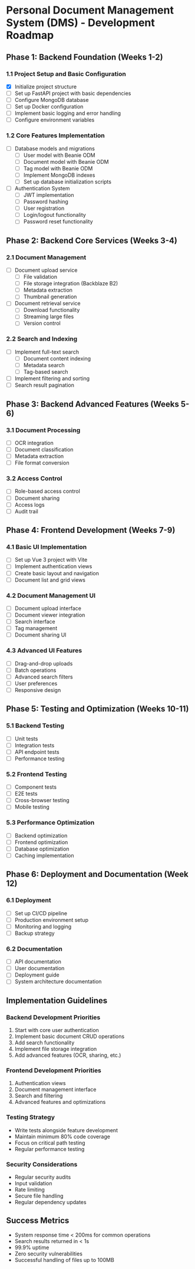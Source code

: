 # Personal Document Management System (DMS) - Development Roadmap

## Phase 1: Backend Foundation (Weeks 1-2)

### 1.1 Project Setup and Basic Configuration
- [x] Initialize project structure
- [ ] Set up FastAPI project with basic dependencies
- [ ] Configure MongoDB database
- [ ] Set up Docker configuration
- [ ] Implement basic logging and error handling
- [ ] Configure environment variables

### 1.2 Core Features Implementation
- [ ] Database models and migrations
  - [ ] User model with Beanie ODM
  - [ ] Document model with Beanie ODM
  - [ ] Tag model with Beanie ODM
  - [ ] Implement MongoDB indexes
  - [ ] Set up database initialization scripts

- [ ] Authentication System
  - [ ] JWT implementation
  - [ ] Password hashing
  - [ ] User registration
  - [ ] Login/logout functionality
  - [ ] Password reset functionality

## Phase 2: Backend Core Services (Weeks 3-4)

### 2.1 Document Management
- [ ] Document upload service
  - [ ] File validation
  - [ ] File storage integration (Backblaze B2)
  - [ ] Metadata extraction
  - [ ] Thumbnail generation

- [ ] Document retrieval service
  - [ ] Download functionality
  - [ ] Streaming large files
  - [ ] Version control

### 2.2 Search and Indexing
- [ ] Implement full-text search
  - [ ] Document content indexing
  - [ ] Metadata search
  - [ ] Tag-based search
- [ ] Implement filtering and sorting
- [ ] Search result pagination

## Phase 3: Backend Advanced Features (Weeks 5-6)

### 3.1 Document Processing
- [ ] OCR integration
- [ ] Document classification
- [ ] Metadata extraction
- [ ] File format conversion

### 3.2 Access Control
- [ ] Role-based access control
- [ ] Document sharing
- [ ] Access logs
- [ ] Audit trail

## Phase 4: Frontend Development (Weeks 7-9)

### 4.1 Basic UI Implementation
- [ ] Set up Vue 3 project with Vite
- [ ] Implement authentication views
- [ ] Create basic layout and navigation
- [ ] Document list and grid views

### 4.2 Document Management UI
- [ ] Document upload interface
- [ ] Document viewer integration
- [ ] Search interface
- [ ] Tag management
- [ ] Document sharing UI

### 4.3 Advanced UI Features
- [ ] Drag-and-drop uploads
- [ ] Batch operations
- [ ] Advanced search filters
- [ ] User preferences
- [ ] Responsive design

## Phase 5: Testing and Optimization (Weeks 10-11)

### 5.1 Backend Testing
- [ ] Unit tests
- [ ] Integration tests
- [ ] API endpoint tests
- [ ] Performance testing

### 5.2 Frontend Testing
- [ ] Component tests
- [ ] E2E tests
- [ ] Cross-browser testing
- [ ] Mobile testing

### 5.3 Performance Optimization
- [ ] Backend optimization
- [ ] Frontend optimization
- [ ] Database optimization
- [ ] Caching implementation

## Phase 6: Deployment and Documentation (Week 12)

### 6.1 Deployment
- [ ] Set up CI/CD pipeline
- [ ] Production environment setup
- [ ] Monitoring and logging
- [ ] Backup strategy

### 6.2 Documentation
- [ ] API documentation
- [ ] User documentation
- [ ] Deployment guide
- [ ] System architecture documentation

## Implementation Guidelines

### Backend Development Priorities
1. Start with core user authentication
2. Implement basic document CRUD operations
3. Add search functionality
4. Implement file storage integration
5. Add advanced features (OCR, sharing, etc.)

### Frontend Development Priorities
1. Authentication views
2. Document management interface
3. Search and filtering
4. Advanced features and optimizations

### Testing Strategy
- Write tests alongside feature development
- Maintain minimum 80% code coverage
- Focus on critical path testing
- Regular performance testing

### Security Considerations
- Regular security audits
- Input validation
- Rate limiting
- Secure file handling
- Regular dependency updates

## Success Metrics
- System response time < 200ms for common operations
- Search results returned in < 1s
- 99.9% uptime
- Zero security vulnerabilities
- Successful handling of files up to 100MB
